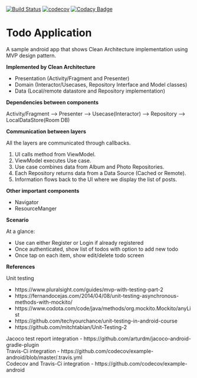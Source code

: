 [![Build Status](https://travis-ci.org/kalyand14/MVP-Java-CleanArchitecture.svg?branch=master)](https://travis-ci.org/kalyand14/MVP-Java-CleanArchitecture)
[![codecov](https://codecov.io/gh/kalyand14/MVP-Java-CleanArchitecture/branch/master/graph/badge.svg)](https://codecov.io/gh/kalyand14/MVP-Java-CleanArchitecture)
[![Codacy Badge](https://api.codacy.com/project/badge/Grade/bf47906ba27847f9b0e47bba8ab8a30e)](https://app.codacy.com/manual/kalyand14/MVP-Java-CleanArchitecture?utm_source=github.com&utm_medium=referral&utm_content=kalyand14/MVP-Java-CleanArchitecture&utm_campaign=Badge_Grade_Dashboard)

<H1>Todo Application</H1>

  A sample android app that shows Clean Architecture implementation using MVP design pattern. 
  
<b>Implemented by Clean Architecture</b>

<ul>
<li>Presentation (Activity/Fragment and Presenter)</li>
<li>Domain (Interactor/Usecases, Repository Interface and Model classes)</li>
<li>Data (Local/remote datastore and Repository implementation)</li>
</ul>

<b>Dependencies between components</b>
 
 Activity/Fragment  --> Presenter --> Usecase(Interactor) --> Repository --> LocalDataStore(Room DB)

<b>Communication between layers</b>

All the layers are communicated through callbacks.

<ol>
  <li>UI calls method from ViewModel.</li>
  <li>ViewModel executes Use case.</li>
  <li>Use case combines data from Album and Photo Repositories.</li>
  <li>Each Repository returns data from a Data Source (Cached or Remote).</li>
  <li>Information flows back to the UI where we display the list of posts.</li>
</ol>
<b>Other important components</b>
<ul>
  <li>Navigator</li>
  <li>ResourceManger</li>
 </ul>
 
<b>Scenario</b>

At a glance:
<ul>
  <li>Use can either Register or Login if already registered</li>
  <li>Once authenticated, show list of todos with option to add new todo</li>
  <li>Once tap on each item, show edit/delete todo screen</li>
 </ul>

<b>References</b>

Unit testing
<ul>
  <li>https://www.pluralsight.com/guides/mvp-with-testing-part-2</li>
  <li>https://fernandocejas.com/2014/04/08/unit-testing-asynchronous-methods-with-mockito/</li>
  <li>https://www.codota.com/code/java/methods/org.mockito.Mockito/anyList</li>
  <li>https://github.com/techyourchance/unit-testing-in-android-course</li>
  <li>https://github.com/mitchtabian/Unit-Testing-2</li>
</ul>
Jacoco test report integration - https://github.com/arturdm/jacoco-android-gradle-plugin  <br>
Travis-Ci integration - https://github.com/codecov/example-android/blob/master/.travis.yml <br>
Codecov and Travis-Ci integration - https://github.com/codecov/example-android  <br>

